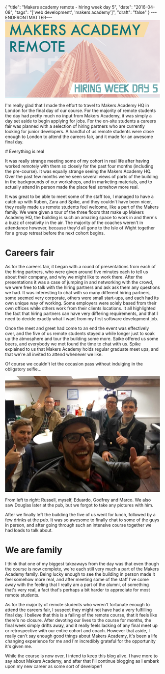 {
  "title": "Makers academy remote - hiring week day 5",
  "date": "2016-04-08",
  "tags": "['web development', 'makers academy']",
  "draft": "false"
}
---ENDFRONTMATTER---
![Makers Academy remote hiring week day 5](media/makers-academy-remote-hiring-week-day-5-header.png "Makers Academy remote hiring week day 5")

I'm really glad that I made the effort to travel to Makers Academy HQ in London for the final day of our course. For the majority of remote students the day had pretty much no input from Makers Academy, it was simply a day set aside to begin applying for jobs. For the on-site students a careers fair was planned with a selection of hiring partners who are currently looking for junior developers. A handful of us remote students were close enough to London to attend the careers fair, and it made for an awesome final day.

# Everything is real

It was really strange meeting some of my cohort in real life after having worked remotely with them so closely for the past four months (including the pre-course). It was equally strange seeing the Makers Academy HQ. Over the past few months we've seen several views of parts of the building in the backgrounds of our workshops, and in marketing materials, and to actually attend in person made the place feel somehow more real.

It was great to be able to meet some of the staff too, I managed to have a catch up with Ruben, Zara and Spike, and they couldn't have been nicer, they really made us remote students feel welcome, like a part of the Makers family. We were given a tour of the three floors that make up Makers Academy HQ, the building is such an amazing space to work in and there's a buzz of creativity in the air. The majority of the coaches weren't in attendance however, because they'd all gone to the Isle of Wight together for a group retreat before the next cohort begins.

# Careers fair

As for the careers fair, it began with a round of presentations from each of the hiring partners, who were given around five minutes each to tell us about their company, and why we might like to work there. After the presentations it was a case of jumping in and networking with the crowd, we were free to talk with the hiring partners and ask ask them any questions we had. It was interesting to chat with so many different hiring partners, some seemed very corporate, others were small start-ups, and each had its own unique way of working. Some employers were solely based from their own offices while others work from their clients locations. It all highlighted the fact that hiring partners can have very differing requirements, and that I need to decide exactly what I want from my first software development job.

Once the meet and greet had come to an end the event was effectively over, and the five of us remote students stayed a while longer just to soak up the atmosphere and tour the building some more. Spike offered us some beers, and everybody we met found the time to chat with us. Spike explained to us that Makers Academy holds regular graduate meet ups, and that we're all invited to attend whenever we like.

Of course we couldn't let the occasion pass without indulging in the obligatory selfie…

![Some of the cohort](media/makers-academy-remote-hiring-week-day-5-cohort.jpg "Some of the cohort")
<p class="image-caption">From left to right: Russell, myself, Eduardo, Godfrey and Marco. We also saw Douglas later at the pub, but we forgot to take any pictures with him.</p>

After we finally left the building the five of us went for lunch, followed by a few drinks at the pub. It was so awesome to finally chat to some of the guys in person, and after going through such an intensive course together we had loads to talk about.

# We are family

I think that one of my biggest takeaways from the day was that even though the course is now complete, we're each still very much a part of the Makers Academy family. Being lucky enough to see the building in person made it feel somehow more real, and after meeting some of the staff I've come away with the feeling that I really am a part of the alumni, of something that's very real, a fact that's perhaps a bit harder to appreciate for most remote students.

As for the majority of remote students who weren't fortunate enough to attend the careers fair, I suspect they might not have had a very fulfilling final day. I believe that this is a failing of the remote course, that it feels like there's no closure. After devoting our lives to the course for months, the final week simply drifts away, and it really feels lacking of any final meet up or retrospective with our entire cohort and coach. However that aside, I really can't say enough good things about Makers Academy, it's been a life changing experience for me and I'm incredibly grateful for the opportunity it's given me.

While the course is now over, I intend to keep this blog alive. I have more to say about Makers Academy, and after that I'll continue blogging as I embark upon my new career as some sort of developer!